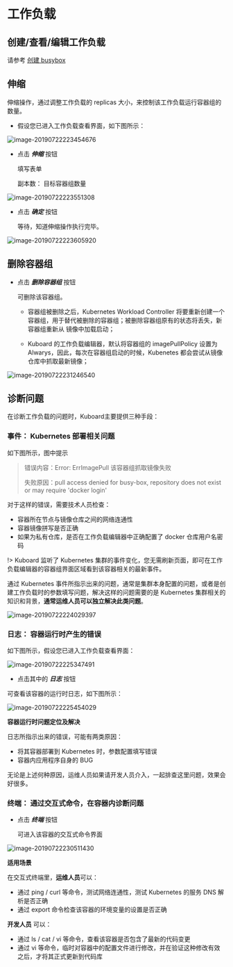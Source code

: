 # 工作负载



## 创建/查看/编辑工作负载



请参考 [创建 busybox](/guide/example/busybox)



## 伸缩

伸缩操作，通过调整工作负载的 replicas 大小，来控制该工作负载运行容器组的数量。



* 假设您已进入工作负载查看界面，如下图所示：

![image-20190722223454676](./workload.assets/image-20190722223454676.png)



* 点击 ***伸缩*** 按钮

  填写表单

  副本数： 目标容器组数量

![image-20190722223551308](./workload.assets/image-20190722223551308.png)



* 点击 ***确定*** 按钮

  等待，知道伸缩操作执行完毕。

![image-20190722223605920](./workload.assets/image-20190722223605920.png)



## 删除容器组

* 点击 ***删除容器组*** 按钮

  可删除该容器组。

  * 容器组被删除之后，Kubernetes Workload Controller 将要重新创建一个容器组，用于替代被删除的容器组；被删除容器组原有的状态将丢失，新容器组重新从 镜像中加载启动；

  * Kuboard 的工作负载编辑器，默认将容器组的 imagePullPolicy 设置为 Alwarys，因此，每次在容器组启动的时候，Kubenetes 都会尝试从镜像仓库中抓取最新镜像；

![image-20190722231246540](./workload.assets/image-20190722231246540.png)



## 诊断问题

在诊断工作负载的问题时，Kuboard主要提供三种手段：

### 事件： Kubernetes 部署相关问题

如下图所示，图中提示

> 错误内容：Error: ErrImagePull 该容器组抓取镜像失败
>
> 失败原因：pull access denied for busy-box, repository does not exist or may require 'docker login'

对于这样的错误，需要技术人员检查：

* 容器所在节点与镜像仓库之间的网络连通性
* 容器镜像拼写是否正确
* 如果为私有仓库，是否在工作负载编辑器中正确配置了 docker 仓库用户名密码

!> Kuboard 监听了 Kubernetes 集群的事件变化，您无需刷新页面，即可在工作负载编辑器的容器组界面区域看到该容器相关的最新事件。



通过 Kubernetes 事件所指示出来的问题，通常是集群本身配置的问题，或者是创建工作负载时的参数填写问题，解决这样的问题需要的是 Kubernetes 集群相关的知识和背景，**通常运维人员可以独立解决此类问题**。

![image-20190722224029397](./workload.assets/image-20190722224029397.png)



### 日志： 容器运行时产生的错误

如下图所示，假设您已进入工作负载查看界面：

![image-20190722225347491](./workload.assets/image-20190722225347491.png)

* 点击其中的 ***日志*** 按钮

可查看该容器的运行时日志，如下图所示：

![image-20190722225454029](./workload.assets/image-20190722225454029.png)



**容器运行时问题定位及解决**

日志所指示出来的错误，可能有两类原因：

* 将其容器部署到 Kubernetes 时，参数配置填写错误
* 容器内应用程序自身的 BUG

无论是上述何种原因，运维人员如果请开发人员介入，一起排查这里问题，效果会好很多。



### 终端： 通过交互式命令，在容器内诊断问题

* 点击 ***终端*** 按钮

  可进入该容器的交互式命令界面

![image-20190722230511430](./workload.assets/image-20190722230511430.png)



**适用场景**

在交互式终端里，**运维人员**可以：

* 通过 ping / curl 等命令，测试网络连通性，测试 Kubernetes 的服务 DNS 解析是否正确
* 通过 export 命令检查该容器的环境变量的设置是否正确

**开发人员** 可以：

* 通过 ls / cat / vi 等命令，查看该容器是否包含了最新的代码变更
* 通过 vi 等命令，临时对容器中的配置文件进行修改，并在验证这种修改有效之后，才将其正式更新到代码库

